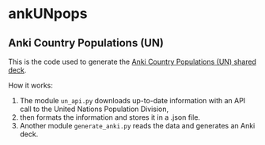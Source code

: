 # ankUNpops
## Anki Country Populations (UN)

This is the code used to generate the [Anki Country Populations (UN) shared deck](https://ankiweb.net/shared/info/1403956604).

How it works:

1. The module `un_api.py` downloads up-to-date information with an API call to the United Nations Population Division, 
2. then formats the information and stores it in a .json file.
3. Another module `generate_anki.py` reads the data and generates an Anki deck.
